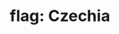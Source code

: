 ---
layout: smileys&emotion
title: "flag: Czechia"
emoji: flag_czechia
permalink: 🇨🇿.html
image: assets/img/3moji/flag_czechia.png
---